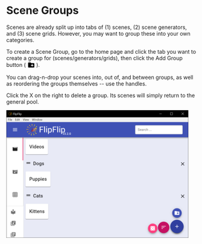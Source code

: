 # Scene Groups

Scenes are already split up into tabs of (1) scenes, (2) scene generators, and (3) scene grids. However, you may 
want to group these into your own categories.

To create a Scene Group, go to the home page and click the tab you want to create a group for (scenes/generators/grids), 
then click the Add Group button ( <img style="vertical-align: -5px" src="doc_icons/group.svg" alt="Group" width="20" height="20"> ). 

You can drag-n-drop your scenes into, out of, and between groups, as well as reordering the groups themselves -- use the handles.

Click the X on the right to delete a group. Its scenes will simply return to the general pool.

<img src="doc_images/scene_groups.png" alt="Options" width="50%" style="min-width: 483px">